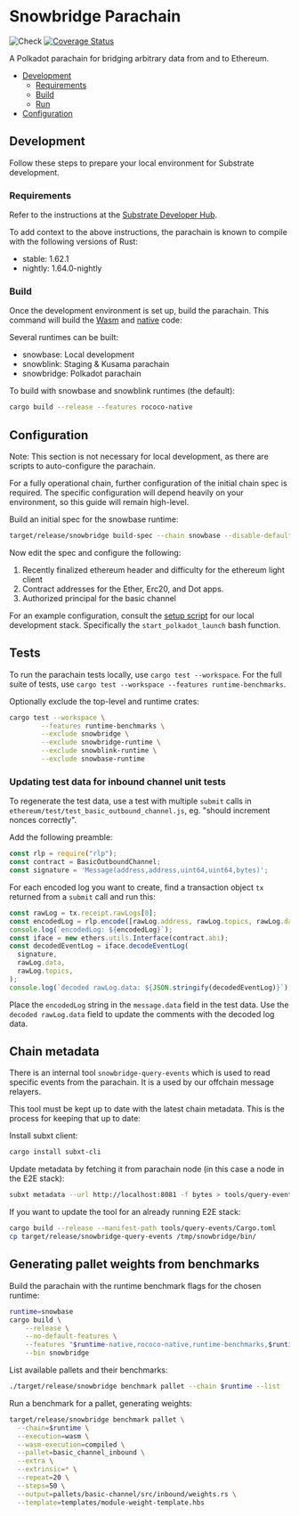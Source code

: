 # Snowbridge Parachain <!-- omit in toc -->
![Check](https://github.com/Snowfork/snowbridge/workflows/Check/badge.svg)
[![Coverage Status](https://coveralls.io/repos/github/Snowfork/polkadot-ethereum/badge.svg)](https://coveralls.io/github/Snowfork/snowbridge)

A Polkadot parachain for bridging arbitrary data from and to Ethereum.

- [Development](#development)
  - [Requirements](#requirements)
  - [Build](#build)
  - [Run](#run)
- [Configuration](#configuration)

## Development

Follow these steps to prepare your local environment for Substrate development.

### Requirements

Refer to the instructions at the
[Substrate Developer Hub](https://docs.substrate.io/main-docs/install/).

To add context to the above instructions, the parachain is known to compile with the following versions of Rust:

- stable: 1.62.1
- nightly: 1.64.0-nightly

### Build

Once the development environment is set up, build the parachain. This command will build the
[Wasm](https://substrate.dev/docs/en/knowledgebase/advanced/executor#wasm-execution) and
[native](https://substrate.dev/docs/en/knowledgebase/advanced/executor#native-execution) code:

Several runtimes can be built:
* snowbase: Local development
* snowblink: Staging & Kusama parachain
* snowbridge: Polkadot parachain

To build with snowbase and snowblink runtimes (the default):

```bash
cargo build --release --features rococo-native
```

## Configuration

Note: This section is not necessary for local development, as there are scripts to auto-configure the parachain.

For a fully operational chain, further configuration of the initial chain spec is required. The specific configuration will depend heavily on your environment, so this guide will remain high-level.

Build an initial spec for the snowbase runtime:

```bash
target/release/snowbridge build-spec --chain snowbase --disable-default-bootnode > spec.json
```

Now edit the spec and configure the following:
1. Recently finalized ethereum header and difficulty for the ethereum light client
2. Contract addresses for the Ether, Erc20, and Dot apps.
3. Authorized principal for the basic channel

For an example configuration, consult the [setup script](https://github.com/Snowfork/snowbridge/blob/main/test/scripts/start-services.sh) for our local development stack. Specifically the `start_polkadot_launch` bash function.

## Tests

To run the parachain tests locally, use `cargo test --workspace`. For the full suite of tests, use `cargo test --workspace --features runtime-benchmarks`.

Optionally exclude the top-level and runtime crates:

```bash
cargo test --workspace \
        --features runtime-benchmarks \
        --exclude snowbridge \
        --exclude snowbridge-runtime \
        --exclude snowblink-runtime \
        --exclude snowbase-runtime
```

### Updating test data for inbound channel unit tests

To regenerate the test data, use a test with multiple `submit` calls in `ethereum/test/test_basic_outbound_channel.js`, eg.
"should increment nonces correctly".

Add the following preamble:

```javascript
const rlp = require("rlp");
const contract = BasicOutboundChannel;
const signature = 'Message(address,address,uint64,uint64,bytes)';
```

For each encoded log you want to create, find a transaction object `tx` returned from a `submit` call and run this:

```javascript
const rawLog = tx.receipt.rawLogs[0];
const encodedLog = rlp.encode([rawLog.address, rawLog.topics, rawLog.data]).toString("hex");
console.log(`encodedLog: ${encodedLog}`);
const iface = new ethers.utils.Interface(contract.abi);
const decodedEventLog = iface.decodeEventLog(
  signature,
  rawLog.data,
  rawLog.topics,
);
console.log(`decoded rawLog.data: ${JSON.stringify(decodedEventLog)}`);
```

Place the `encodedLog` string in the `message.data` field in the test data. Use the `decoded rawLog.data` field to update the comments
with the decoded log data.

## Chain metadata

There is an internal tool `snowbridge-query-events` which is used to read specific events from the parachain. It is a used by our offchain message relayers.

This tool must be kept up to date with the latest chain metadata. This is the process for keeping that up to date:

Install subxt client:

```bash
cargo install subxt-cli
```

Update metadata by fetching it from parachain node (in this case a node in the E2E stack):
```bash
subxt metadata --url http://localhost:8081 -f bytes > tools/query-events/metadata.scale
```

If you want to update the tool for an already running E2E stack:

```bash
cargo build --release --manifest-path tools/query-events/Cargo.toml
cp target/release/snowbridge-query-events /tmp/snowbridge/bin/
```

## Generating pallet weights from benchmarks

Build the parachain with the runtime benchmark flags for the chosen runtime:

```bash
runtime=snowbase
cargo build \
    --release \
    --no-default-features \
    --features "$runtime-native,rococo-native,runtime-benchmarks,$runtime-runtime-benchmarks" \
    --bin snowbridge
```

List available pallets and their benchmarks:

```bash
./target/release/snowbridge benchmark pallet --chain $runtime --list
```

Run a benchmark for a pallet, generating weights:

```bash
target/release/snowbridge benchmark pallet \
  --chain=$runtime \
  --execution=wasm \
  --wasm-execution=compiled \
  --pallet=basic_channel_inbound \
  --extra \
  --extrinsic=* \
  --repeat=20 \
  --steps=50 \
  --output=pallets/basic-channel/src/inbound/weights.rs \
  --template=templates/module-weight-template.hbs
```
